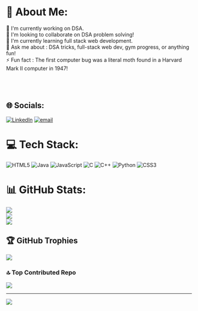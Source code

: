 # 💫 About Me:
🔭 I'm currently working on DSA.<br>👯 I'm looking to collaborate on DSA problem solving!<br>🌱 I'm currently learning full stack web development.<br>💬 Ask me about : DSA tricks, full-stack web dev, gym progress, or anything fun!<br>⚡ Fun fact : The first computer bug was a literal moth found in a Harvard Mark II computer in 1947!<br><br><br><br>


## 🌐 Socials:
[![LinkedIn](https://img.shields.io/badge/LinkedIn-%230077B5.svg?logo=linkedin&logoColor=white)](https://linkedin.com/in/https://www.linkedin.com/in/aswin-selvakumar/) [![email](https://img.shields.io/badge/Email-D14836?logo=gmail&logoColor=white)](mailto:aswinselvakumar4889@gmail.com) 

# 💻 Tech Stack:
![HTML5](https://img.shields.io/badge/html5-%23E34F26.svg?style=for-the-badge&logo=html5&logoColor=white) ![Java](https://img.shields.io/badge/java-%23ED8B00.svg?style=for-the-badge&logo=openjdk&logoColor=white) ![JavaScript](https://img.shields.io/badge/javascript-%23323330.svg?style=for-the-badge&logo=javascript&logoColor=%23F7DF1E) ![C](https://img.shields.io/badge/c-%2300599C.svg?style=for-the-badge&logo=c&logoColor=white) ![C++](https://img.shields.io/badge/c++-%2300599C.svg?style=for-the-badge&logo=c%2B%2B&logoColor=white) ![Python](https://img.shields.io/badge/python-3670A0?style=for-the-badge&logo=python&logoColor=ffdd54) ![CSS3](https://img.shields.io/badge/css3-%231572B6.svg?style=for-the-badge&logo=css3&logoColor=white)
# 📊 GitHub Stats:
![](https://github-readme-stats.vercel.app/api?username=aswinselvakumar&theme=dark&hide_border=false&include_all_commits=true&count_private=false)<br/>
![](https://github-readme-streak-stats.herokuapp.com/?user=aswinselvakumar&theme=dark&hide_border=false)<br/>
![](https://github-readme-stats.vercel.app/api/top-langs/?username=aswinselvakumar&theme=dark&hide_border=false&include_all_commits=true&count_private=false&layout=compact)

## 🏆 GitHub Trophies
![](https://github-profile-trophy.vercel.app/?username=aswinselvakumar&theme=dracula&no-frame=false&no-bg=false&margin-w=4)

### 🔝 Top Contributed Repo
![](https://github-contributor-stats.vercel.app/api?username=aswinselvakumar&limit=5&theme=dracula&combine_all_yearly_contributions=true)

---
[![](https://visitcount.itsvg.in/api?id=aswinselvakumar&icon=6&color=2)](https://visitcount.itsvg.in)

<!-- Proudly created with GPRM ( https://gprm.itsvg.in ) -->
